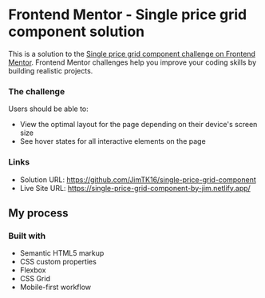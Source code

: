 # Frontend Mentor - Single price grid component solution

This is a solution to the [Single price grid component challenge on Frontend Mentor](https://www.frontendmentor.io/challenges/single-price-grid-component-5ce41129d0ff452fec5abbbc). Frontend Mentor challenges help you improve your coding skills by building realistic projects.

### The challenge

Users should be able to:

- View the optimal layout for the page depending on their device's screen size
- See hover states for all interactive elements on the page

### Links

- Solution URL: https://github.com/JimTK16/single-price-grid-component
- Live Site URL: https://single-price-grid-component-by-jim.netlify.app/

## My process

### Built with

- Semantic HTML5 markup
- CSS custom properties
- Flexbox
- CSS Grid
- Mobile-first workflow
